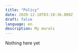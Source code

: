 ```yaml
---
title: "Policy"
date: 2020-12-18T03:10:36.000Z
draft: false
language: en
description: My morals
---
```

Nothing here yet